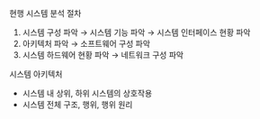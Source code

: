 현행 시스템 분석 절차

1. 시스템 구성 파악 → 시스템 기능 파악 → 시스템 인터페이스 현황 파악
2. 아키텍처 파악 → 소프트웨어 구성 파악
3. 시스템 하드웨어 현황 파악 → 네트워크 구성 파악

시스템 아키텍처

- 시스템 내 상위, 하위 시스템의 상호작용
- 시스템 전체 구조, 행위, 행위 원리